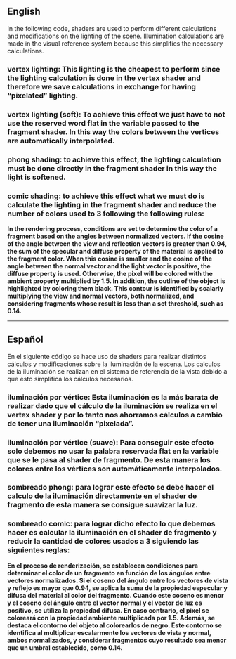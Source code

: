 

## English

In the following code, shaders are used to perform different calculations and modifications on the lighting of the scene. Illumination calculations are made in the visual reference system because this simplifies the necessary calculations.

### vertex lighting: This lighting is the cheapest to perform since the lighting calculation is done in the vertex shader and therefore we save calculations in exchange for having “pixelated” lighting.

### vertex lighting (soft): To achieve this effect we just have to not use the reserved word flat in the variable passed to the fragment shader. In this way the colors between the vertices are automatically interpolated.

### phong shading: to achieve this effect, the lighting calculation must be done directly in the fragment shader in this way the light is softened.

### comic shading: to achieve this effect what we must do is calculate the lighting in the fragment shader and reduce the number of colors used to 3 following the following rules:

**In the rendering process, conditions are set to determine the color of a fragment based on the angles between normalized vectors. If the cosine of the angle between the view and reflection vectors is greater than 0.94, the sum of the specular and diffuse property of the material is applied to the fragment color. When this cosine is smaller and the cosine of the angle between the normal vector and the light vector is positive, the diffuse property is used. Otherwise, the pixel will be colored with the ambient property multiplied by 1.5. In addition, the outline of the object is highlighted by coloring them black. This contour is identified by scalarly multiplying the view and normal vectors, both normalized, and considering fragments whose result is less than a set threshold, such as 0.14.**

---

## Español

En el siguiente código se hace uso de shaders para realizar distintos cálculos y modificaciones sobre la iluminación de la escena. Los calculos de la iluminación se realizan en el sistema de referencia de la vista debido a que esto simplifica los cálculos necesarios.

### iluminación por vértice: Esta iluminación es la más barata de realizar dado que el cálculo de la iluminación se realiza en el vertex shader y por lo tanto nos ahorramos cálculos a cambio de tener una iluminación “pixelada”.

### iluminación por vértice (suave): Para conseguir este efecto solo debemos no usar la palabra reservada flat en la variable que se le pasa al shader de fragmento. De esta manera los colores entre los vértices son automáticamente interpolados.

### sombreado phong: para lograr este efecto se debe hacer el calculo de la iluminación directamente en el shader de fragmento de esta manera se consigue suavizar la luz.

### sombreado comic: para lograr dicho efecto lo que debemos hacer es calcular la iluminación en el shader de fragmento y reducir la cantidad de colores usados a 3 siguiendo las siguientes reglas:

**En el proceso de renderización, se establecen condiciones para determinar el color de un fragmento en función de los ángulos entre vectores normalizados. Si el coseno del ángulo entre los vectores de vista y reflejo es mayor que 0.94, se aplica la suma de la propiedad especular y difusa del material al color del fragmento. Cuando este coseno es menor y el coseno del ángulo entre el vector normal y el vector de luz es positivo, se utiliza la propiedad difusa. En caso contrario, el pixel se coloreará con la propiedad ambiente multiplicada por 1.5. Además, se destaca el contorno del objeto al colorearlos de negro. Este contorno se identifica al multiplicar escalarmente los vectores de vista y normal, ambos normalizados, y considerar fragmentos cuyo resultado sea menor que un umbral establecido, como 0.14.**